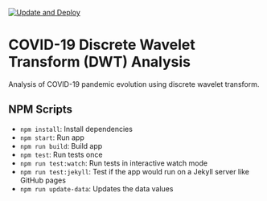 [![Update and Deploy](https://github.com/Symmetronic/covid-19-dwt-analysis/workflows/Update%20and%20Deploy/badge.svg?branch=master)](https://github.com/Symmetronic/covid-19-dwt-analysis/actions?query=workflow%3A%22Update+and+Deploy%22+branch%3Amaster)

# COVID-19 Discrete Wavelet Transform (DWT) Analysis

Analysis of COVID-19 pandemic evolution using discrete wavelet transform.

<!-- TODO: Update icon -->

## NPM Scripts

- `npm install`: Install dependencies
- `npm start`: Run app
- `npm run build`: Build app
- `npm test`: Run tests once
- `npm run test:watch`: Run tests in interactive watch mode
- `npm run test:jekyll`: Test if the app would run on a Jekyll server like GitHub pages
- `npm run update-data`: Updates the data values
